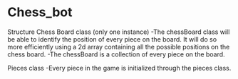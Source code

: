 
# Chess_bot

Structure
Chess Board class (only one instance)
  -The chessBoard class will be able to identify the position of every piece on the board. It will do so more efficiently using a
    2d array containing all the possible positions on the chess board.
  -The chessBoard is a collection of every piece on the board.
  
  Pieces class
    -Every piece in the game is initialized through the pieces class.
   

